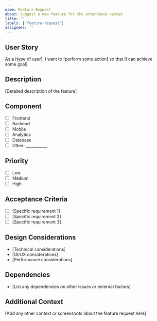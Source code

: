 ```yaml
---
name: Feature Request
about: Suggest a new feature for the attendance system
title: ''
labels: ['feature-request']
assignees: ''
---
```


## User Story
As a [type of user], I want to [perform some action] so that [I can achieve some goal].

## Description
[Detailed description of the feature]

## Component
- [ ] Frontend
- [ ] Backend
- [ ] Mobile
- [ ] Analytics
- [ ] Database
- [ ] Other: ___________

## Priority
- [ ] Low
- [ ] Medium
- [ ] High

## Acceptance Criteria
- [ ] [Specific requirement 1]
- [ ] [Specific requirement 2]
- [ ] [Specific requirement 3]

## Design Considerations
- [Technical considerations]
- [UI/UX considerations]
- [Performance considerations]

## Dependencies
- [List any dependencies on other issues or external factors]

## Additional Context
[Add any other context or screenshots about the feature request here]
